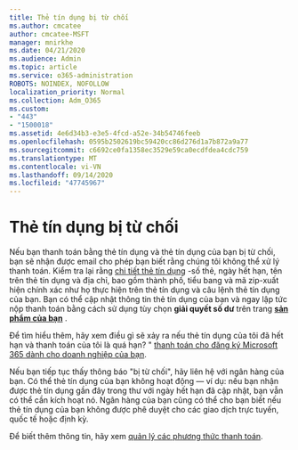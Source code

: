 ```yaml
---
title: Thẻ tín dụng bị từ chối
ms.author: cmcatee
author: cmcatee-MSFT
manager: mnirkhe
ms.date: 04/21/2020
ms.audience: Admin
ms.topic: article
ms.service: o365-administration
ROBOTS: NOINDEX, NOFOLLOW
localization_priority: Normal
ms.collection: Adm_O365
ms.custom:
- "443"
- "1500018"
ms.assetid: 4e6d34b3-e3e5-4fcd-a52e-34b54746feeb
ms.openlocfilehash: 0595b2502619bc59420cc86d276d1a7b872a9a77
ms.sourcegitcommit: c6692ce0fa1358ec3529e59ca0ecdfdea4cdc759
ms.translationtype: MT
ms.contentlocale: vi-VN
ms.lasthandoff: 09/14/2020
ms.locfileid: "47745967"
---
```

# <a name="declined-credit-card"></a>Thẻ tín dụng bị từ chối

Nếu bạn thanh toán bằng thẻ tín dụng và thẻ tín dụng của bạn bị từ chối, bạn sẽ nhận được email cho phép bạn biết rằng chúng tôi không thể xử lý thanh toán. Kiểm tra lại rằng [chi tiết thẻ tín dụng](https://go.microsoft.com/fwlink/p/?linkid=842054) -số thẻ, ngày hết hạn, tên trên thẻ tín dụng và địa chỉ, bao gồm thành phố, tiểu bang và mã zip-xuất hiện chính xác như họ thực hiện trên thẻ tín dụng và câu lệnh thẻ tín dụng của bạn. Bạn có thể cập nhật thông tin thẻ tín dụng của bạn và ngay lập tức nộp thanh toán bằng cách sử dụng tùy chọn **giải quyết số dư** trên trang **[sản phẩm của bạn](https://go.microsoft.com/fwlink/p/?linkid=842054)** . 

Để tìm hiểu thêm, hãy xem điều gì sẽ xảy ra nếu thẻ tín dụng của tôi đã hết hạn và thanh toán của tôi là quá hạn? " [thanh toán cho đăng ký Microsoft 365 dành cho doanh nghiệp của bạn](https://docs.microsoft.com/microsoft-365/commerce/billing-and-payments/pay-for-your-subscription#what-if-my-credit-card-was-declined-and-my-payment-is-past-due).
  
Nếu bạn tiếp tục thấy thông báo "bị từ chối", hãy liên hệ với ngân hàng của bạn. Có thể thẻ tín dụng của bạn không hoạt động — ví dụ: nếu bạn nhận được thẻ tín dụng gần đây trong thư với ngày hết hạn đã cập nhật, bạn vẫn có thể cần kích hoạt nó. Ngân hàng của bạn cũng có thể cho bạn biết nếu thẻ tín dụng của bạn không được phê duyệt cho các giao dịch trực tuyến, quốc tế hoặc định kỳ.
  
Để biết thêm thông tin, hãy xem [quản lý các phương thức thanh toán](https://docs.microsoft.com/microsoft-365/commerce/billing-and-payments/manage-payment-methods).